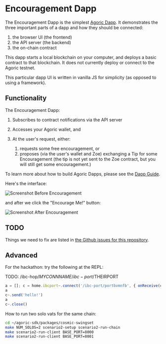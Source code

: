 # Encouragement Dapp

The Encouragement Dapp is the simplest [Agoric
Dapp](https://agoric.com/documentation/dapps/). It
demonstrates the three important parts of
a dapp and how they should be connected:
1. the browser UI (the frontend)
2. the API server (the backend)
3. the on-chain contract

This dapp starts a local
blockchain on your computer, and deploys a basic contract to that
blockchain. It does not currently deploy or connect to the Agoric testnet.

This particular dapp UI is written in vanilla JS for simplicity (as
opposed to using a framework).

## Functionality

The Encouragement Dapp:

1. Subscribes to contract notifications via the API server
2. Accesses your Agoric wallet, and
3. At the user's request, either:

    1. requests some free encouragement, or
    2. proposes (via the user's wallet and Zoe) exchanging a Tip for
       some Encouragement (the tip is not yet sent to the Zoe
       contract, but you will still get some encouragement.)

To learn more about how to build Agoric Dapps, please see the [Dapp Guide](https://agoric.com/documentation/dapps/).

Here's the interface:

![Screenshot Before Encouragement](readme-assets/before.png)

and after we click the "Encourage Me!" button:

![Screenshot After Encouragement](readme-assets/after.png)

## TODO

Things we need to fix are listed in [the Github issues for this repository](https://github.com/Agoric/dapp-encouragement/issues).

## Advanced

For the hackathon: try the following at the REPL:

TODO: /ibc-hop/$MYCONNNAME/ibc-port/$THEIRPORT

```js
a = []; c = home.ibcport~.connect('/ibc-port/portbvmnfb', { onReceive(c, bytes) { a.push(bytes) } })
a
c~.send('hello!')
a
c~.close()
```

How to run two solo vats for the same chain:

```sh
cd ~/agoric-sdk/packages/cosmic-swingset
make NUM_SOLOS=2 scenario2-setup scenario2-run-chain
make scenario2-run-client BASE_PORT=8000
make scenario2-run-client BASE_PORT=8001
```